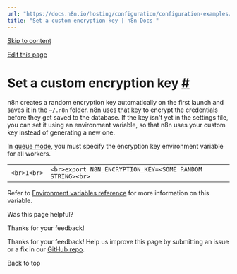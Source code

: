 ```yaml
---
url: "https://docs.n8n.io/hosting/configuration/configuration-examples/encryption-key/"
title: "Set a custom encryption key | n8n Docs "
---
```


[Skip to content](https://docs.n8n.io/hosting/configuration/configuration-examples/encryption-key/#set-a-custom-encryption-key)

[Edit this page](https://github.com/n8n-io/n8n-docs/edit/main/docs/hosting/configuration/configuration-examples/encryption-key.md "Edit this page")

# Set a custom encryption key [\#](https://docs.n8n.io/hosting/configuration/configuration-examples/encryption-key/\#set-a-custom-encryption-key "Permanent link")

n8n creates a random encryption key automatically on the first launch and saves
it in the `~/.n8n` folder. n8n uses that key to encrypt the credentials before
they get saved to the database. If the key isn't yet in the settings file,
you can set it using an environment variable, so that n8n
uses your custom key instead of generating a new one.

In [queue mode](https://docs.n8n.io/hosting/scaling/queue-mode/), you must specify the encryption key environment variable for all workers.

|     |     |
| --- | --- |
| ```<br>1<br>``` | ```<br>export N8N_ENCRYPTION_KEY=<SOME RANDOM STRING><br>``` |

Refer to [Environment variables reference](https://docs.n8n.io/hosting/configuration/environment-variables/deployment/) for more information on this variable.

Was this page helpful?






Thanks for your feedback!






Thanks for your feedback! Help us improve this page by submitting an issue or a fix in our [GitHub repo](https://github.com/n8n-io/n8n-docs).


Back to top